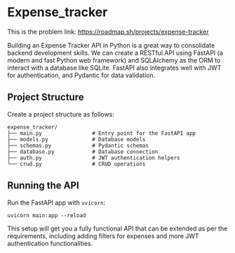 # Expense_tracker
This is the problem link: https://roadmap.sh/projects/expense-tracker

Building an Expense Tracker API in Python is a great way to consolidate backend development skills. We can create a RESTful API using FastAPI (a modern and fast Python web framework) and SQLAlchemy as the ORM to interact with a database like SQLite. FastAPI also integrates well with JWT for authentication, and Pydantic for data validation.

## Project Structure

Create a project structure as follows:

    expense_tracker/
    ├── main.py                # Entry point for the FastAPI app
    ├── models.py              # Database models
    ├── schemas.py             # Pydantic schemas
    ├── database.py            # Database connection
    ├── auth.py                # JWT authentication helpers
    └── crud.py                # CRUD operations

## Running the API

Run the FastAPI app with `uvicorn`:

    uvicorn main:app --reload
    
This setup will get you a fully functional API that can be extended as per the requirements, including adding filters for expenses and more JWT authentication functionalities.
